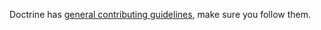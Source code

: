 Doctrine has [general contributing guidelines][contributor workflow], make
sure you follow them.

[contributor workflow]: https://www.doctrine-project.org/contribute/index.html
